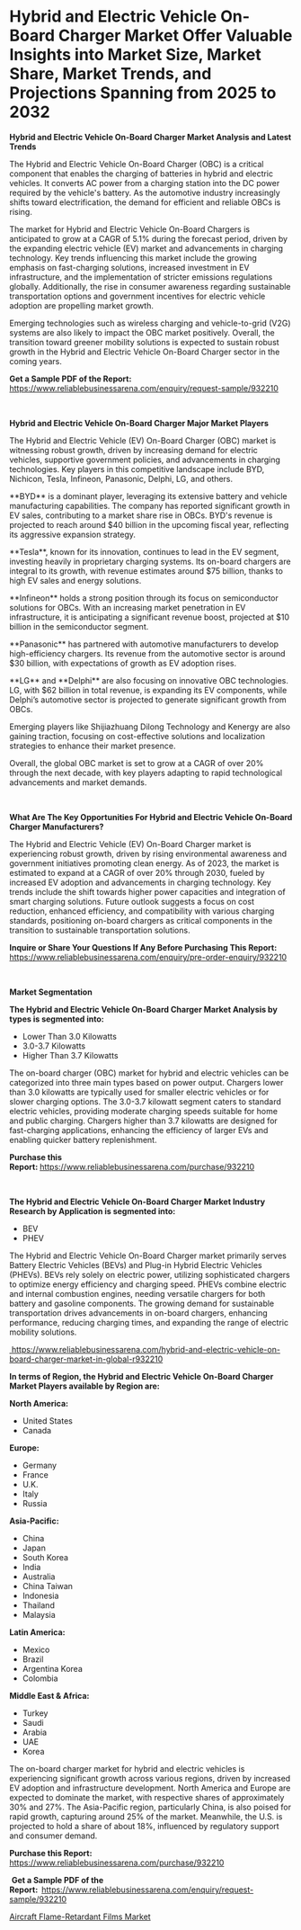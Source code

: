 <p><h1>Hybrid and Electric Vehicle On-Board Charger Market Offer Valuable Insights into Market Size, Market Share, Market Trends, and Projections Spanning from 2025 to 2032</h1></p><p><strong>Hybrid and Electric Vehicle On-Board Charger Market Analysis and Latest Trends</strong></p>
<p><p>The Hybrid and Electric Vehicle On-Board Charger (OBC) is a critical component that enables the charging of batteries in hybrid and electric vehicles. It converts AC power from a charging station into the DC power required by the vehicle's battery. As the automotive industry increasingly shifts toward electrification, the demand for efficient and reliable OBCs is rising.</p><p>The market for Hybrid and Electric Vehicle On-Board Chargers is anticipated to grow at a CAGR of 5.1% during the forecast period, driven by the expanding electric vehicle (EV) market and advancements in charging technology. Key trends influencing this market include the growing emphasis on fast-charging solutions, increased investment in EV infrastructure, and the implementation of stricter emissions regulations globally. Additionally, the rise in consumer awareness regarding sustainable transportation options and government incentives for electric vehicle adoption are propelling market growth.</p><p>Emerging technologies such as wireless charging and vehicle-to-grid (V2G) systems are also likely to impact the OBC market positively. Overall, the transition toward greener mobility solutions is expected to sustain robust growth in the Hybrid and Electric Vehicle On-Board Charger sector in the coming years.</p></p>
<p><strong>Get a Sample PDF of the Report:&nbsp;</strong> <a href="https://www.reliablebusinessarena.com/enquiry/request-sample/932210?utm_campaign=2992&utm_medium=2&utm_source=Github&utm_content=ia&utm_term=21032025&utm_id=hybrid-and-electric-vehicle-on-board-charger">https://www.reliablebusinessarena.com/enquiry/request-sample/932210</a></p>
<p>&nbsp;</p>
<p><strong>Hybrid and Electric Vehicle On-Board Charger Major Market Players</strong></p>
<p><p>The Hybrid and Electric Vehicle (EV) On-Board Charger (OBC) market is witnessing robust growth, driven by increasing demand for electric vehicles, supportive government policies, and advancements in charging technologies. Key players in this competitive landscape include BYD, Nichicon, Tesla, Infineon, Panasonic, Delphi, LG, and others.</p><p>**BYD** is a dominant player, leveraging its extensive battery and vehicle manufacturing capabilities. The company has reported significant growth in EV sales, contributing to a market share rise in OBCs. BYD's revenue is projected to reach around $40 billion in the upcoming fiscal year, reflecting its aggressive expansion strategy.</p><p>**Tesla**, known for its innovation, continues to lead in the EV segment, investing heavily in proprietary charging systems. Its on-board chargers are integral to its growth, with revenue estimates around $75 billion, thanks to high EV sales and energy solutions.</p><p>**Infineon** holds a strong position through its focus on semiconductor solutions for OBCs. With an increasing market penetration in EV infrastructure, it is anticipating a significant revenue boost, projected at $10 billion in the semiconductor segment.</p><p>**Panasonic** has partnered with automotive manufacturers to develop high-efficiency chargers. Its revenue from the automotive sector is around $30 billion, with expectations of growth as EV adoption rises.</p><p>**LG** and **Delphi** are also focusing on innovative OBC technologies. LG, with $62 billion in total revenue, is expanding its EV components, while Delphi’s automotive sector is projected to generate significant growth from OBCs.</p><p>Emerging players like Shijiazhuang Dilong Technology and Kenergy are also gaining traction, focusing on cost-effective solutions and localization strategies to enhance their market presence.</p><p>Overall, the global OBC market is set to grow at a CAGR of over 20% through the next decade, with key players adapting to rapid technological advancements and market demands.</p></p>
<p>&nbsp;</p>
<p><strong>What Are The Key Opportunities For Hybrid and Electric Vehicle On-Board Charger Manufacturers?</strong></p>
<p><p>The Hybrid and Electric Vehicle (EV) On-Board Charger market is experiencing robust growth, driven by rising environmental awareness and government initiatives promoting clean energy. As of 2023, the market is estimated to expand at a CAGR of over 20% through 2030, fueled by increased EV adoption and advancements in charging technology. Key trends include the shift towards higher power capacities and integration of smart charging solutions. Future outlook suggests a focus on cost reduction, enhanced efficiency, and compatibility with various charging standards, positioning on-board chargers as critical components in the transition to sustainable transportation solutions. </p></p>
<p><strong>Inquire or Share Your Questions If Any Before Purchasing This Report:</strong> <a href="https://www.reliablebusinessarena.com/enquiry/pre-order-enquiry/932210?utm_campaign=2992&utm_medium=2&utm_source=Github&utm_content=ia&utm_term=21032025&utm_id=hybrid-and-electric-vehicle-on-board-charger">https://www.reliablebusinessarena.com/enquiry/pre-order-enquiry/932210</a></p>
<p>&nbsp;</p>
<p><strong>Market Segmentation</strong></p>
<p><strong>The Hybrid and Electric Vehicle On-Board Charger Market Analysis by types is segmented into:</strong></p>
<p><ul><li>Lower Than 3.0 Kilowatts</li><li>3.0-3.7 Kilowatts</li><li>Higher Than 3.7 Kilowatts</li></ul></p>
<p><p>The on-board charger (OBC) market for hybrid and electric vehicles can be categorized into three main types based on power output. Chargers lower than 3.0 kilowatts are typically used for smaller electric vehicles or for slower charging options. The 3.0-3.7 kilowatt segment caters to standard electric vehicles, providing moderate charging speeds suitable for home and public charging. Chargers higher than 3.7 kilowatts are designed for fast-charging applications, enhancing the efficiency of larger EVs and enabling quicker battery replenishment.</p></p>
<p><strong>Purchase this Report:&nbsp;</strong><a href="https://www.reliablebusinessarena.com/purchase/932210?utm_campaign=2992&utm_medium=2&utm_source=Github&utm_content=ia&utm_term=21032025&utm_id=hybrid-and-electric-vehicle-on-board-charger">https://www.reliablebusinessarena.com/purchase/932210</a></p>
<p>&nbsp;</p>
<p><strong>The Hybrid and Electric Vehicle On-Board Charger Market Industry Research by Application is segmented into:</strong></p>
<p><ul><li>BEV</li><li>PHEV</li></ul></p>
<p><p>The Hybrid and Electric Vehicle On-Board Charger market primarily serves Battery Electric Vehicles (BEVs) and Plug-in Hybrid Electric Vehicles (PHEVs). BEVs rely solely on electric power, utilizing sophisticated chargers to optimize energy efficiency and charging speed. PHEVs combine electric and internal combustion engines, needing versatile chargers for both battery and gasoline components. The growing demand for sustainable transportation drives advancements in on-board chargers, enhancing performance, reducing charging times, and expanding the range of electric mobility solutions.</p></p>
<p><a href="https://www.reliablebusinessarena.com/hybrid-and-electric-vehicle-on-board-charger-market-in-global-r932210?utm_campaign=2992&utm_medium=2&utm_source=Github&utm_content=ia&utm_term=21032025&utm_id=hybrid-and-electric-vehicle-on-board-charger">&nbsp;https://www.reliablebusinessarena.com/hybrid-and-electric-vehicle-on-board-charger-market-in-global-r932210</a></p>
<p><strong>In terms of Region, the Hybrid and Electric Vehicle On-Board Charger Market Players available by Region are:</strong></p>
<p>
    <p> <strong> North America: </strong>
        <ul>
            <li>United States</li>
            <li>Canada</li>
        </ul>
        </p> 
    <p> <strong> Europe: </strong>
        <ul>
            <li>Germany</li>
            <li>France</li>
            <li>U.K.</li>
            <li>Italy</li>
            <li>Russia</li>
        </ul>
        </p> 
    <p> <strong> Asia-Pacific: </strong>
        <ul>
            <li>China</li>
            <li>Japan</li>
            <li>South Korea</li>
            <li>India</li>
            <li>Australia</li>
            <li>China Taiwan</li>
            <li>Indonesia</li>
            <li>Thailand</li>
            <li>Malaysia</li>
        </ul>
        </p> 
    <p> <strong> Latin America: </strong>
        <ul>
            <li>Mexico</li>
            <li>Brazil</li>
            <li>Argentina Korea</li>
            <li>Colombia</li>
        </ul>
        </p> 
    <p> <strong> Middle East & Africa: </strong>
        <ul>
            <li>Turkey</li>
            <li>Saudi</li>
            <li>Arabia</li>
            <li>UAE</li>
            <li>Korea</li>
        </ul>
    </p>
    </p>
<p><p>The on-board charger market for hybrid and electric vehicles is experiencing significant growth across various regions, driven by increased EV adoption and infrastructure development. North America and Europe are expected to dominate the market, with respective shares of approximately 30% and 27%. The Asia-Pacific region, particularly China, is also poised for rapid growth, capturing around 25% of the market. Meanwhile, the U.S. is projected to hold a share of about 18%, influenced by regulatory support and consumer demand.</p></p>
<p><strong>Purchase this Report: </strong><a href="https://www.reliablebusinessarena.com/purchase/932210?utm_campaign=2992&utm_medium=2&utm_source=Github&utm_content=ia&utm_term=21032025&utm_id=hybrid-and-electric-vehicle-on-board-charger">https://www.reliablebusinessarena.com/purchase/932210</a></p>
<p>&nbsp;<strong>Get a Sample PDF of the Report:&nbsp;&nbsp;</strong><a href="https://www.reliablebusinessarena.com/enquiry/request-sample/932210?utm_campaign=2992&utm_medium=2&utm_source=Github&utm_content=ia&utm_term=21032025&utm_id=hybrid-and-electric-vehicle-on-board-charger">https://www.reliablebusinessarena.com/enquiry/request-sample/932210</a></p>
<p><strong></strong></p>
<p><p><a href="https://github.com/jenithschijf/Market-Research-Report-List-1/blob/main/aircraft-flame-retardant-films-market.md?utm_campaign=2992&utm_medium=2&utm_source=Github&utm_content=ia&utm_term=21032025&utm_id=hybrid-and-electric-vehicle-on-board-charger">Aircraft Flame-Retardant Films Market</a></p></p>